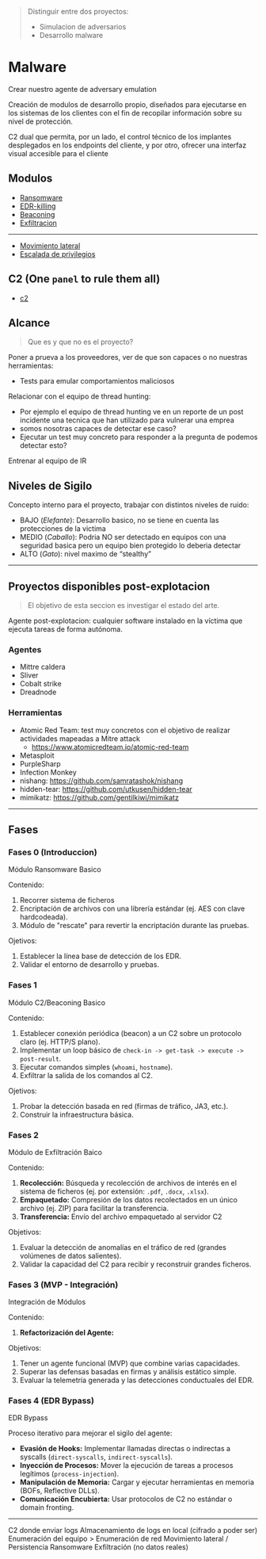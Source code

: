 > Distinguir entre dos proyectos:
> - Simulacion de adversarios
> - Desarrollo malware
>

# Malware

Crear nuestro agente de adversary emulation

Creación de modulos de desarrollo propio, diseñados para ejecutarse en 
los sistemas de los clientes con el fin de recopilar información sobre su nivel 
de protección.

C2 dual que permita, por un lado, el control técnico de los implantes 
desplegados en los endpoints del cliente, y por otro, ofrecer una interfaz 
visual accesible para el cliente

## Modulos
- [Ransomware]("./ransomware.md")
- [EDR-killing]("./edr-killing.md")
- [Beaconing]("./beaconing.md")
- [Exfiltracion]("./exfiltrar.md")
---
- [Movimiento lateral]("./movimiento-lateral.md")
- [Escalada de privilegios]("./escalada-privilegios.md")


## C2 (One ``panel`` to rule them all)
- [c2]("./c2.md")

## Alcance
> Que es y que no es el proyecto?

Poner a prueva a los proveedores, ver de que son capaces o no nuestras herramientas:
- Tests para emular comportamientos maliciosos

Relacionar con el equipo de thread hunting:
- Por ejemplo el equipo de thread hunting ve en un reporte de un post incidente una tecnica que han utilizado para vulnerar una emprea
- somos nosotras capaces de detectar ese caso?
- Ejecutar un test muy concreto para responder a la pregunta de podemos detectar esto?

Entrenar al equipo de IR

## Niveles de Sigilo

Concepto interno para el proyecto, trabajar con distintos niveles de ruido:

- BAJO (*Elefante*): Desarrollo basico, no se tiene en cuenta las protecciones de la victima
- MEDIO (*Caballo*): Podria NO ser detectado en equipos con una seguridad basica pero un equipo bien protegido lo deberia detectar
- ALTO (*Gato*): nivel maximo de “stealthy”

---

## Proyectos disponibles post-explotacion

> El objetivo de esta seccion es investigar el estado del arte.

Agente post-explotacion: cualquier software instalado en la víctima que ejecuta tareas de forma autónoma.

### Agentes
- Mittre caldera
- Sliver
- Cobalt strike
- Dreadnode

### Herramientas
- Atomic Red Team: test muy concretos con el objetivo de realizar actividades mapeadas a Mitre attack
    - https://www.atomicredteam.io/atomic-red-team
- Metasploit 
- PurpleSharp
- Infection Monkey
- nishang: https://github.com/samratashok/nishang
- hidden-tear: https://github.com/utkusen/hidden-tear
- mimikatz: https://github.com/gentilkiwi/mimikatz

---

## Fases

### Fases 0 (Introduccion)

Módulo Ransomware Basico

Contenido:
1. Recorrer sistema de ficheros
1. Encriptación de archivos con una librería estándar (ej. AES con clave hardcodeada).
1. Módulo de "rescate" para revertir la encriptación durante las pruebas.

Ojetivos:
1. Establecer la línea base de detección de los EDR.
1. Validar el entorno de desarrollo y pruebas.

### Fases 1

Módulo C2/Beaconing Basico

Contenido:
1. Establecer conexión periódica (beacon) a un C2 sobre un protocolo claro (ej. HTTP/S plano).
1. Implementar un loop básico de `check-in -> get-task -> execute -> post-result`.
1. Ejecutar comandos simples (`whoami`, `hostname`).
1. Exfiltrar la salida de los comandos al C2.

Ojetivos:
1. Probar la detección basada en red (firmas de tráfico, JA3, etc.).
1. Construir la infraestructura básica.


### Fases 2

Módulo de Exfiltración Baico

Contenido:
1.  **Recolección:** Búsqueda y recolección de archivos de interés en el sistema de ficheros (ej. por extensión: `.pdf`, `.docx`, `.xlsx`).
1.  **Empaquetado:** Compresión de los datos recolectados en un único archivo (ej. ZIP) para facilitar la transferencia.
1.  **Transferencia:** Envío del archivo empaquetado al servidor C2

Objetivos:
1.  Evaluar la detección de anomalías en el tráfico de red (grandes volúmenes de datos salientes).
1.  Validar la capacidad del C2 para recibir y reconstruir grandes ficheros.

### Fases 3 (MVP - Integración)

Integración de Módulos

Contenido:
1.  **Refactorización del Agente:**

Objetivos:
1.  Tener un agente funcional (MVP) que combine varias capacidades.
2.  Superar las defensas basadas en firmas y análisis estático simple.
3.  Evaluar la telemetría generada y las detecciones conductuales del EDR.

### Fases 4 (EDR Bypass)

EDR Bypass

Proceso iterativo para mejorar el sigilo del agente:
-   **Evasión de Hooks:** Implementar llamadas directas o indirectas a syscalls (`direct-syscalls`, `indirect-syscalls`).
-   **Inyección de Procesos:** Mover la ejecución de tareas a procesos legítimos (`process-injection`).
-   **Manipulación de Memoria:** Cargar y ejecutar herramientas en memoria (BOFs, Reflective DLLs).
-   **Comunicación Encubierta:** Usar protocolos de C2 no estándar o domain fronting.

---

C2 donde enviar logs
Almacenamiento de logs en local (cifrado a poder ser)
Enumeración del equipo > Enumeración de red
Movimiento lateral / Persistencia
Ransomware
Exfiltración (no datos reales)